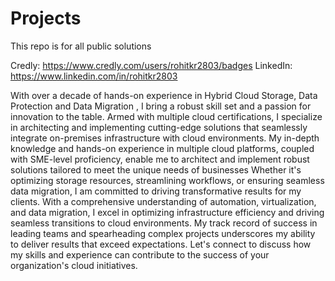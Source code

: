 # Projects
This repo is for all public solutions

Credly: https://www.credly.com/users/rohitkr2803/badges
LinkedIn: https://www.linkedin.com/in/rohitkr2803

With over a decade of hands-on experience in Hybrid Cloud Storage, Data Protection and Data Migration , I bring a robust skill set and a passion for innovation to the table. Armed with multiple cloud certifications, I specialize in architecting and implementing cutting-edge solutions that seamlessly integrate on-premises infrastructure with cloud environments. My in-depth knowledge and hands-on experience in multiple cloud platforms, coupled with SME-level proficiency, enable me to architect and implement robust solutions tailored to meet the unique needs of businesses Whether it's optimizing storage resources, streamlining workflows, or ensuring seamless data migration, I am committed to driving transformative results for my clients.
With a comprehensive understanding of automation, virtualization, and data migration, I excel in optimizing infrastructure efficiency and driving seamless transitions to cloud environments. My track record of success in leading teams and spearheading complex projects underscores my ability to deliver results that exceed expectations. Let's connect to discuss how my skills and experience can contribute to the success of your organization's cloud initiatives.
